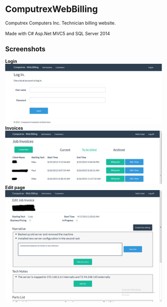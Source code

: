 # ComputrexWebBilling
  Computrex Computers Inc. Technician billing website. 
<br />
<br />
  Made with C# Asp.Net MVC5 and SQL Server 2014
  <br />
  <h2> Screenshots </h2>
  <b> Login </b>
  <img src="https://raw.githubusercontent.com/cm3277/ComputrexWebBilling/master/Screenshots/login.png" />
  <br />
  <b> Invoices </b>
  <img src="https://raw.githubusercontent.com/cm3277/ComputrexWebBilling/master/Screenshots/tobebilled.png" />
  <br />
  <b> Edit page </b>
  <img src="https://raw.githubusercontent.com/cm3277/ComputrexWebBilling/master/Screenshots/editpage.png" />
  
